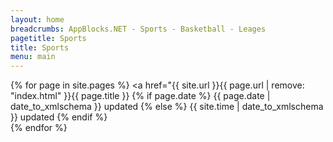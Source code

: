 ```yaml
---
layout: home 
breadcrumbs: AppBlocks.NET - Sports - Basketball - Leages
pagetitle: Sports
title: Sports
menu: main
---
```

{% for page in site.pages %}
  <a href="{{ site.url }}{{ page.url | remove: "index.html" }}{{ page.title }}</a>
    {% if page.date %}
      {{ page.date | date_to_xmlschema }} updated
    {% else %}
      {{ site.time | date_to_xmlschema }} updated
    {% endif %}
  <br/>
{% endfor %}
